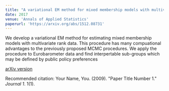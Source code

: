 ```yaml
---
title: "A variational EM method for mixed membership models with multivariate rank data: An analysis of public policy preferences"
date: 2017
venue: 'Annals of Applied Statistics'
paperurl: 'https://arxiv.org/abs/1512.08731'
---
```

We develop a variational EM method for estimating mixed membership models with multivariate rank data. This procedure has many compuational advantages to the previously proposed MCMC procedures. We apply the procedure to Eurobarometer data and find interpertable sub-groups which may be defined by public policy preferences

[arXiv version](https://arxiv.org/abs/1512.08731)

Recommended citation: Your Name, You. (2009). "Paper Title Number 1." <i>Journal 1</i>. 1(1).